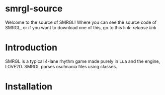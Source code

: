 # smrgl-source
Welcome to the source of SMRGL! Where you can see the source code of SMRGL, or if you want to download one of this, go to this link:
*release link*

# Introduction
SMRGL is a typical 4-lane rhythm game made purely in Lua and the engine, LOVE2D. SMRGL parses osu!mania files using classes.

# Installation

